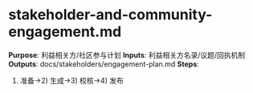 # stakeholder-and-community-engagement.md

**Purpose**: 利益相关方/社区参与计划
**Inputs**: 利益相关方名录/议题/回执机制
**Outputs**: docs/stakeholders/engagement-plan.md
**Steps**:

1. 准备→2) 生成→3) 校核→4) 发布

